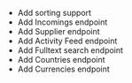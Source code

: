 * Add sorting support
* Add Incomings endpoint
* Add Supplier endpoint
* Add Activity Feed endpoint
* Add Fulltext search endpoint
* Add Countries endpoint
* Add Currencies endpoint
